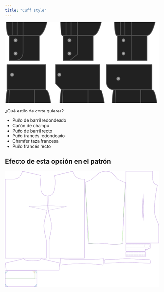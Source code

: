 ```yaml
---
title: "Cuff style"
---
```


![Estilo del puño](cuffstyle.svg)

¿Qué estilo de corte quieres?

- Puño de barril redondeado
- Cañón de champú
- Puño de barril recto
- Puño francés redondeado
- Chamfer taza francesa
- Puño francés recto

## Efecto de esta opción en el patrón

![Esta imagen muestra el efecto de esta opción superponiendo varias variantes que tienen un valor diferente para esta opción](simone_cuffstyle_sample.svg "Efecto de esta opción en el patrón")
